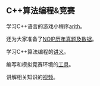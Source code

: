 ## C++算法编程&竞赛

学习C++语言的游戏小程序<a href='game/arith.rar' target='_blank'>arith</a>。

还为大家准备了<a href='race/index.md' target='_blank'>NOIP历年真题及数据</a>。

学习C++算法编程的<a href='handout/index.md' target='_blank'>讲义</a>。

编写和模拟竞赛环境的<a href='tool/index.md' target='_blank'>工具</a>。

讲解相关知识的<a href='video/index.md' target='_blank'>视频</a>。


